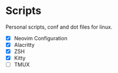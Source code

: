 # Scripts

Personal scripts, conf and dot files for linux.

- [x] Neovim Configuration
- [x] Alacritty
- [x] ZSH
- [x] Kitty
- [ ] TMUX
